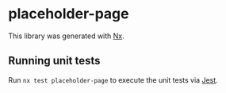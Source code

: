 # placeholder-page

This library was generated with [Nx](https://nx.dev).

## Running unit tests

Run `nx test placeholder-page` to execute the unit tests via [Jest](https://jestjs.io).
